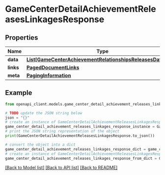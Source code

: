 # GameCenterDetailAchievementReleasesLinkagesResponse


## Properties

Name | Type | Description | Notes
------------ | ------------- | ------------- | -------------
**data** | [**List[GameCenterAchievementRelationshipsReleasesDataInner]**](GameCenterAchievementRelationshipsReleasesDataInner.md) |  | 
**links** | [**PagedDocumentLinks**](PagedDocumentLinks.md) |  | 
**meta** | [**PagingInformation**](PagingInformation.md) |  | [optional] 

## Example

```python
from openapi_client.models.game_center_detail_achievement_releases_linkages_response import GameCenterDetailAchievementReleasesLinkagesResponse

# TODO update the JSON string below
json = "{}"
# create an instance of GameCenterDetailAchievementReleasesLinkagesResponse from a JSON string
game_center_detail_achievement_releases_linkages_response_instance = GameCenterDetailAchievementReleasesLinkagesResponse.from_json(json)
# print the JSON string representation of the object
print(GameCenterDetailAchievementReleasesLinkagesResponse.to_json())

# convert the object into a dict
game_center_detail_achievement_releases_linkages_response_dict = game_center_detail_achievement_releases_linkages_response_instance.to_dict()
# create an instance of GameCenterDetailAchievementReleasesLinkagesResponse from a dict
game_center_detail_achievement_releases_linkages_response_from_dict = GameCenterDetailAchievementReleasesLinkagesResponse.from_dict(game_center_detail_achievement_releases_linkages_response_dict)
```
[[Back to Model list]](../README.md#documentation-for-models) [[Back to API list]](../README.md#documentation-for-api-endpoints) [[Back to README]](../README.md)



